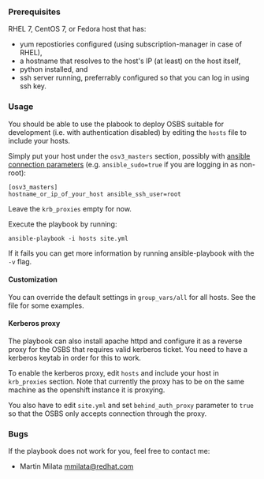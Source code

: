 ### Prerequisites

RHEL 7, CentOS 7, or Fedora host that has:

* yum repostiories configured (using subscription-manager in case of RHEL),
* a hostname that resolves to the host's IP (at least) on the host itself,
* python installed, and
* ssh server running, preferrably configured so that you can log in using
  ssh key.

### Usage

You should be able to use the plabook to deploy OSBS suitable for development
(i.e. with authentication disabled) by editing the `hosts` file to include your
hosts.

Simply put your host under the `osv3_masters` section, possibly with [ansible
connection parameters][1] (e.g. `ansible_sudo=true` if you are logging in as
non-root):

    [osv3_masters]
    hostname_or_ip_of_your_host ansible_ssh_user=root

Leave the `krb_proxies` empty for now.

Execute the playbook by running:

    ansible-playbook -i hosts site.yml

If it fails you can get more information by running ansible-playbook with the
`-v` flag.

#### Customization

You can override the default settings in `group_vars/all` for all hosts. See
the file for some examples.

#### Kerberos proxy

The playbook can also install apache httpd and configure it as a reverse proxy
for the OSBS that requires valid kerberos ticket. You need to have a kerberos
keytab in order for this to work.

To enable the kerberos proxy, edit `hosts` and include your host in
`krb_proxies` section. Note that currently the proxy has to be on the same
machine as the openshift instance it is proxying.

You also have to edit `site.yml` and set `behind_auth_proxy` parameter to
`true` so that the OSBS only accepts connection through the proxy.

### Bugs

If the playbook does not work for you, feel free to contact me:

* Martin Milata <mmilata@redhat.com>

[1]: http://docs.ansible.com/intro_inventory.html#list-of-behavioral-inventory-parameters
